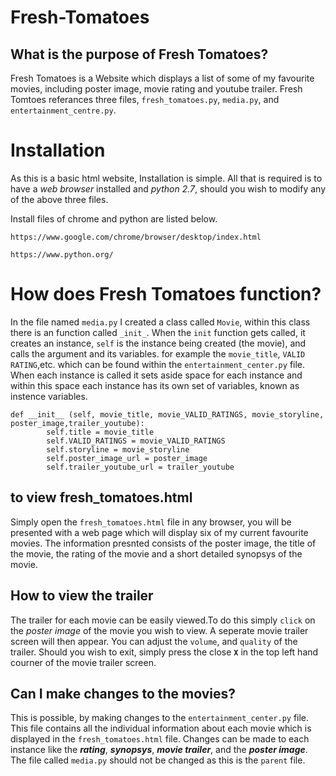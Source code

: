 # Fresh-Tomatoes

## What is the purpose of Fresh Tomatoes?
Fresh Tomatoes is a Website which displays a list of some of my favourite movies, including poster image,
movie rating and youtube trailer.
Fresh Tomtoes referances three files, `fresh_tomatoes.py`, `media.py`, and `entertainment_centre.py`.

# Installation

As this is a basic html website, Installation is simple. All that is required is to have a *web browser* installed and *python 2.7*, should you wish to modify any of the above three files.

Install files of chrome and python are listed below.

`https://www.google.com/chrome/browser/desktop/index.html`

`https://www.python.org/`

# How does Fresh Tomatoes function?

In the file named `media.py` I created a class called `Movie`, within this class there is an function called `_init_`. When the `init` function gets called, it creates an instance, `self` is the instance being created (the movie), and calls the argument and its variables. for example the `movie_title`, `VALID RATING`,etc. which can be found within the `entertainment_center.py` file. When each instance is called it sets aside space for each instance and within this space each instance has its own set of variables, known as instence variables.
```
def __init__ (self, movie_title, movie_VALID_RATINGS, movie_storyline, poster_image,trailer_youtube):
        self.title = movie_title
        self.VALID_RATINGS = movie_VALID_RATINGS
        self.storyline = movie_storyline
        self.poster_image_url = poster_image
        self.trailer_youtube_url = trailer_youtube
```

## to view fresh_tomatoes.html
Simply open the `fresh_tomatoes.html` file in any browser, you will be presented with a web page which will display six of my current favourite movies.
The information presnted consists of the poster image, the title of the movie, the rating of the movie and a short detailed synopsys of the movie.

## How to view the trailer
The trailer for each movie can be easily viewed.To do this simply `click` on the *poster image* of the movie you wish to view.
A seperate movie trailer screen will then appear. You can adjust the `volume`, and `quality` of the trailer.
Should you wish to exit, simply press the close **`X`** in the top left hand courner of the movie trailer screen.

## Can I  make changes to the movies?
This is possible, by making changes to the `entertainment_center.py` file.
This file contains all the individual information about each movie which is displayed in the `fresh_tomatoes.html` file.
Changes can be made to each instance like the _**rating**_, _**synopsys**_, _**movie trailer**_, and the _**poster image**_.
The file called `media.py` should not be changed as this is the `parent` file.








